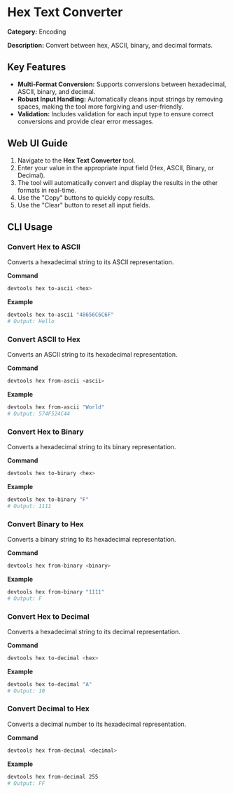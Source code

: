 # Hex Text Converter

**Category:** Encoding

**Description:** Convert between hex, ASCII, binary, and decimal formats.

## Key Features
- **Multi-Format Conversion:** Supports conversions between hexadecimal, ASCII, binary, and decimal.
- **Robust Input Handling:** Automatically cleans input strings by removing spaces, making the tool more forgiving and user-friendly.
- **Validation:** Includes validation for each input type to ensure correct conversions and provide clear error messages.

## Web UI Guide
1.  Navigate to the **Hex Text Converter** tool.
2.  Enter your value in the appropriate input field (Hex, ASCII, Binary, or Decimal).
3.  The tool will automatically convert and display the results in the other formats in real-time.
4.  Use the "Copy" buttons to quickly copy results.
5.  Use the "Clear" button to reset all input fields.

## CLI Usage

### Convert Hex to ASCII
Converts a hexadecimal string to its ASCII representation.

**Command**
```bash
devtools hex to-ascii <hex>
```

**Example**
```bash
devtools hex to-ascii "48656C6C6F"
# Output: Hello
```

### Convert ASCII to Hex
Converts an ASCII string to its hexadecimal representation.

**Command**
```bash
devtools hex from-ascii <ascii>
```

**Example**
```bash
devtools hex from-ascii "World"
# Output: 574F524C44
```

### Convert Hex to Binary
Converts a hexadecimal string to its binary representation.

**Command**
```bash
devtools hex to-binary <hex>
```

**Example**
```bash
devtools hex to-binary "F"
# Output: 1111
```

### Convert Binary to Hex
Converts a binary string to its hexadecimal representation.

**Command**
```bash
devtools hex from-binary <binary>
```

**Example**
```bash
devtools hex from-binary "1111"
# Output: F
```

### Convert Hex to Decimal
Converts a hexadecimal string to its decimal representation.

**Command**
```bash
devtools hex to-decimal <hex>
```

**Example**
```bash
devtools hex to-decimal "A"
# Output: 10
```

### Convert Decimal to Hex
Converts a decimal number to its hexadecimal representation.

**Command**
```bash
devtools hex from-decimal <decimal>
```

**Example**
```bash
devtools hex from-decimal 255
# Output: FF